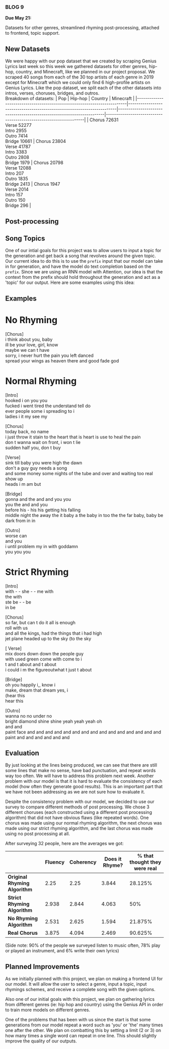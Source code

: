 ### BLOG 9 ###

**Due May 21:**   

Datasets for other genres, streamlined rhyming post-processing, attached to frontend, topic support.

## New Datasets ##
We were happy with our pop dataset that we created by scraping Genius Lyrics last week so this week we gathered datasets for other genres, hip-hop, country, and Minecraft, like we planned in our project proposal. We scraped 40 songs from each of the 30 top artists of each genre in 2019 except for Minecraft which we could only find 6 high-profile artists on Genius Lyrics. Like the pop dataset, we split each of the other datasets into intros, verses, choruses, bridges, and outros.  
Breakdown of datasets:
| Pop                                                                     | Hip-hop                                                                | Country                                                               | Minecraft                                                         |
|-------------------------------------------------------------------------|------------------------------------------------------------------------|-----------------------------------------------------------------------|-------------------------------------------------------------------|
| Chorus 72631<br>Verse 52277<br>Intro 2955<br>Outro 7414<br>Bridge 10661 | Chorus 23804<br>Verse 41787<br>Intro 3383<br>Outro 2808<br>Bridge 1979 | Chorus 20798<br>Verse 12088<br>Intro 207<br>Outro 1835<br>Bridge 2413 | Chorus 1947<br>Verse 2014<br>Intro 157<br>Outro 150<br>Bridge 296 |

## Post-processing ##


## Song Topics ##
One of our intial goals for this project was to allow users to input a topic for the generation and get back a song that revolves around the given topic. Our current idea to do this is to use the ```prefix``` input that our model can take in for generation, and have the model do text completion based on the ```prefix```. Since we are using an RNN model with Attention, our idea is that the context from the prefix should hold throughout the generation and act as a 'topic' for our output. Here are some examples using this idea:

## Examples ##

# No Rhyming #

\[Chorus\]  
i think about you, baby  
ill be your love, girl, know  
maybe we can t have  
sorry, i never hurt the pain you left danced  
spread your wings as heaven there and good fade god  

# Normal Rhyming #

\[Intro\]  
hooked i on you you  
fucked i went tired the understand tell do  
ever people some i spreading to i  
ladies i it my see my  

\[Chorus\]  
today back, no name  
i just throw it stain to the heart that is heart is use to heal the pain  
don t wanna wait on front, i won t lie  
sudden half you, don t buy  

\[Verse\]  
sink till baby you were high the dawn  
don't a guy guy needs a song  
and some money some nights of the tube and over and waiting too real show up  
heads i m am but  

\[Bridge\]  
gonna and the and and you you  
you the and and you  
before his - his his getting his falling  
middle night the away the it baby a the baby in too the the far baby, baby be dark from in in  

\[Outro\]  
worse can  
and you  
i until problem my in with goddamn  
you you you  

# Strict Rhyming #

\[Intro\]  
with - - she - - me with  
the with  
ste be - - be  
in be  

\[Chorus\]  
so far, but can t do it all is enough  
roll with us  
and all the kings, had the things that i had high  
jet plane headed up to the sky (to the sky  

\[ Verse\]  
mix doors down down the people guy  
with used green come with come to i  
t and t about and t about  
i could i m the figureoutwhat t just t about  

\[Bridge\]  
oh you happily i,, know i  
make, dream that dream yes, i  
(hear this  
hear this  

\[Outro\]  
wanna no no under no  
bright diamond shine shine yeah yeah yeah oh  
and and  
paint face and and and and and and and and and and and and and and and paint and and and and and and 

## Evaluation ##

By just looking at the lines being produced, we can see that there are still some lines that make no sense, have bad punctuation, and repeat words way too often.  We will have to address this problem next week. Another problem with our model is that it is hard to evaluate the consistency of each model (how often they generate good results). This is an important part that we have not been addressing as we are not sure how to evaluate it. 

Despite the consistency problem with our model, we decided to use our survey to compare different methods of post processing.  We chose 3 different choruses (each constructed using a different post processing algorithm) that did not have obvious flaws (like repeated words).  One chorus was made using our normal rhyming algorithm, the next chorus was made using our strict rhyming algorithm, and the last chorus was made using no post processing at all.

After surveying 32 people, here are the averages we got:

|               | Fluency       | Coherency  | Does it Rhyme? | % that thought they were real |
| ------------- |---------------| -----------| ---------------| ------------------------------|
| **Original Rhyming Algorithm** |2.25|2.25|3.844|28.125%|
| **Strict Rhyming Algorithm**   |2.938|2.844|4.063|50%|
| **No Rhyming Algorithm**       |2.531|2.625|1.594|21.875%|
| **Real Chorus**                |3.875|4.094|2.469|90.625%|


(Side note: 90% of the people we surveyed listen to music often, 78% play or played an instrument, and 6% write their own lyrics)

## Planned Improvements ##
As we initially planned with this project, we plan on making a frontend UI for our model. It will allow the user to select a genre, input a topic, input rhymings schemes, and receive a complete song with the given options.

Also one of our initial goals with this project, we plan on gathering lyrics from different genres (ie: hip hop and country) using the Genius API in order to train more models on different genres. 

One of the problems that has been with us since the start is that some generations from our model repeat a word such as 'you' or 'the' many times one after the other. We plan on combatting this by setting a limit (2 or 3) on how many times a single word can repeat in one line. This should slightly improve the quality of our outputs.


